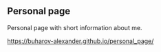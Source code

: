 ## Personal page

Personal page with short information about me.

https://buharov-alexander.github.io/personal_page/
